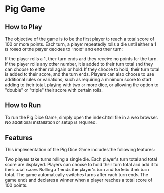 # Pig Game

## How to Play

The objective of the game is to be the first player to reach a total score of 100 or more points. Each turn, a player repeatedly rolls a die until either a 1 is rolled or the player decides to "hold" and end their turn:

If the player rolls a 1, their turn ends and they receive no points for the turn.
If the player rolls any other number, it is added to their turn total and they can choose to either roll again or hold. If they choose to hold, their turn total is added to their score, and the turn ends.
Players can also choose to use additional rules or variations, such as requiring a minimum score to start adding to their total, playing with two or more dice, or allowing the option to "double" or "triple" their score with certain rolls.

## How to Run

To run the Pig Dice Game, simply open the index.html file in a web browser. No additional installation or setup is required.

## Features

This implementation of the Pig Dice Game includes the following features:

Two players take turns rolling a single die.
Each player's turn total and total score are displayed.
Players can choose to hold their turn total and add it to their total score.
Rolling a 1 ends the player's turn and forfeits their turn total.
The game automatically switches turns after each turn ends.
The game ends and declares a winner when a player reaches a total score of 100 points.
